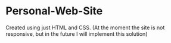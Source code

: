 # Personal-Web-Site

Created using just HTML and CSS. (At the moment the site is not responsive, but in the future I will implement this solution)
